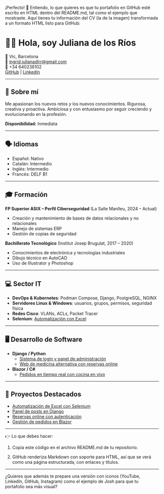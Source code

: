 ¡Perfecto! 🙌 Entiendo, lo que quieres es que tu portafolio en GitHub esté escrito en HTML dentro del README.md, tal como el ejemplo que mostraste.
Aquí tienes tu información del CV (la de la imagen) transformada a un formato HTML listo para GitHub:

<h1>👩‍💻 Hola, soy Juliana de los Ríos</h1>

<p>
📍 Vic, Barcelona <br/>
📧 <a href="mailto:ingrid.julianadlrr@gmail.com">ingrid.julianadlrr@gmail.com</a> <br/>
📱 +34 640238102 <br/>
<a href="https://github.com/juliana-rar">GitHub</a> | 
<a href="https://www.linkedin.com/in/tu-link">LinkedIn</a>
</p>

---

<h2>🌟 Sobre mí</h2>
<p>
Me apasionan los nuevos retos y los nuevos conocimientos.  
Rigurosa, creativa y proactiva. Ambiciosa y con entusiasmo por seguir creciendo y evolucionando en la profesión.  
</p>
<p><b>Disponibilidad:</b> Inmediata</p>

---

<h2>🗣️ Idiomas</h2>
<ul>
  <li>Español: Nativo</li>
  <li>Catalán: Intermedio</li>
  <li>Inglés: Intermedio</li>
  <li>Francés: DELF B1</li>
</ul>

---

<h2>🎓 Formación</h2>
<p><b>FP Superior ASIX – Perfil Ciberseguridad</b> (La Salle Manlleu, 2024 – Actual)</p>
<ul>
  <li>Creación y mantenimiento de bases de datos relacionales y no relacionales</li>
  <li>Manejo de sistemas ERP</li>
  <li>Gestión de copias de seguridad</li>
</ul>

<p><b>Bachillerato Tecnológico</b> (Institut Josep Brugulat, 2017 – 2020)</p>
<ul>
  <li>Conocimientos de electrónica y tecnologías industriales</li>
  <li>Dibujo técnico en AutoCAD</li>
  <li>Uso de Illustrator y Photoshop</li>
</ul>

---

<h2>💻 Sector IT</h2>
<ul>
  <li><b>DevOps & Kubernetes</b>: Podman Compose, Django, PostgreSQL, NGINX</li>
  <li><b>Servidores Linux & Windows</b>: usuarios, grupos, permisos, seguridad física</li>
  <li><b>Redes Cisco</b>: VLANs, ACLs, Packet Tracer</li>
  <li><b>Selenium</b>: <a href="https://github.com/juliana-rar/seleniumexcel">Automatización con Excel</a></li>
</ul>

---

<h2>🖥️ Desarrollo de Software</h2>
<ul>
  <li><b>Django / Python</b>  
    <ul>
      <li><a href="https://github.com/juliana-rar/sigfrid">Sistema de login y panel de administración</a></li>
      <li><a href="https://github.com/juliana-rar/medicinalternativa">Web de medicina alternativa con reservas online</a></li>
    </ul>
  </li>
  <li><b>Blazor / C#</b>  
    <ul>
      <li><a href="https://github.com/juliana-rar/sushiuikit">Pedidos en tiempo real con cocina en vivo</a></li>
    </ul>
  </li>
</ul>

---

<h2>🚀 Proyectos Destacados</h2>
<ul>
  <li><a href="https://github.com/juliana-rar/seleniumexcel">Automatización de Excel con Selenium</a></li>
  <li><a href="https://github.com/juliana-rar/sigfrid">Panel de posts en Django</a></li>
  <li><a href="https://github.com/juliana-rar/medicinalternativa">Reservas online con autenticación</a></li>
  <li><a href="https://github.com/juliana-rar/sushiuikit">Gestión de pedidos en Blazor</a></li>
</ul>


---

👉 Lo que debes hacer:

1. Copia este código en el archivo README.md de tu repositorio.


2. GitHub renderiza Markdown con soporte para HTML, así que se verá como una página estructurada, con enlaces y títulos.




---

¿Quieres que además te prepare una versión con iconos (YouTube, LinkedIn, GitHub, Instagram) como el ejemplo de Josh para que tu portafolio sea más visual?

